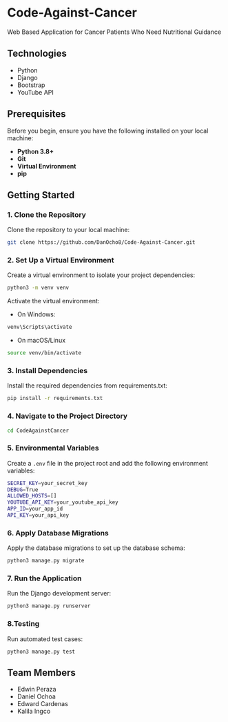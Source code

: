 # Code-Against-Cancer

Web Based Application for Cancer Patients Who Need Nutritional Guidance

## Technologies

- Python
- Django
- Bootstrap
- YouTube API

## Prerequisites

Before you begin, ensure you have the following installed on your local machine:

- **Python 3.8+**
- **Git**
- **Virtual Environment**
- **pip**

## Getting Started

### 1. Clone the Repository

Clone the repository to your local machine:

```bash
git clone https://github.com/DanOcho8/Code-Against-Cancer.git
```

### 2. Set Up a Virtual Environment

Create a virtual environment to isolate your project dependencies:

```bash
python3 -m venv venv
```

Activate the virtual environment:

- On Windows:

```bash
venv\Scripts\activate

```

- On macOS/Linux

```bash
source venv/bin/activate

```

### 3. Install Dependencies

Install the required dependencies from requirements.txt:

```bash
pip install -r requirements.txt
```

### 4. Navigate to the Project Directory

```bash
cd CodeAgainstCancer
```

### 5. Environmental Variables

Create a `.env` file in the project root and add the following environment variables:

```bash
SECRET_KEY=your_secret_key
DEBUG=True
ALLOWED_HOSTS=[]
YOUTUBE_API_KEY=your_youtube_api_key
APP_ID=your_app_id
API_KEY=your_api_key
```

### 6. Apply Database Migrations

Apply the database migrations to set up the database schema:

```bash
python3 manage.py migrate
```

### 7. Run the Application

Run the Django development server:

```bash
python3 manage.py runserver
```

### 8.Testing

Run automated test cases:

```
python3 manage.py test
```


## Team Members

- Edwin Peraza
- Daniel Ochoa
- Edward Cardenas
- Kalila Ingco
